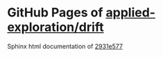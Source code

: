 GitHub Pages of [applied-exploration/drift](https://github.com/applied-exploration/drift.git)
===
Sphinx html documentation of [2931e577](https://github.com/applied-exploration/drift/tree/2931e577df5890f1ebd934081e50a2107fb31e32)

